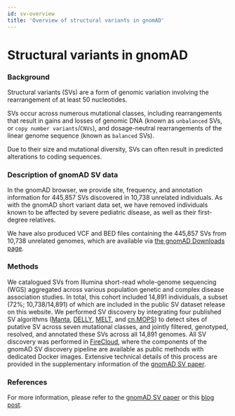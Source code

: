 ```yaml
---
id: sv-overview
title: 'Overview of structural variants in gnomAD'
---
```


# Structural variants in gnomAD

### Background

Structural variants (SVs) are a form of genomic variation involving the rearrangement of at least 50 nucleotides.

SVs occur across numerous mutational classes, including rearrangements that result in gains and losses of genomic DNA (known as `unbalanced` SVs, or `copy number variants`/`CNVs`), and dosage-neutral rearrangements of the linear genome sequence (known as `balanced` SVs).

Due to their size and mutational diversity, SVs can often result in predicted alterations to coding sequences.

### Description of gnomAD SV data

In the gnomAD browser, we provide site, frequency, and annotation information for 445,857 SVs discovered in 10,738 unrelated individuals. As with the gnomAD short variant data set, we have removed individuals known to be affected by severe pediatric disease, as well as their first-degree relatives.

We have also produced VCF and BED files containing the 445,857 SVs from 10,738 unrelated genomes, which are available via [the gnomAD Downloads page](https://gnomad.broadinstitute.org/downloads).

### Methods

We catalogued SVs from Illumina short-read whole-genome sequencing (WGS) aggregated across various population genetic and complex disease association studies. In total, this cohort included 14,891 individuals, a subset (72%; 10,738/14,891) of which are included in the public SV dataset release on this website. We performed SV discovery by integrating four published SV algorithms ([Manta](https://www.ncbi.nlm.nih.gov/pubmed/26647377), [DELLY](https://www.ncbi.nlm.nih.gov/pubmed/22962449), [MELT](https://www.ncbi.nlm.nih.gov/pubmed/28855259), and [cn.MOPS](https://www.ncbi.nlm.nih.gov/pubmed/22302147)) to detect sites of putative SV across seven mutational classes, and jointly filtered, genotyped, resolved, and annotated these SVs across all 14,891 genomes. All SV discovery was performed in [FireCloud](https://software.broadinstitute.org/firecloud/), where the components of the gnomAD SV discovery pipeline are available as public methods with dedicated Docker images. Extensive technical details of this process are provided in the supplementary information of the [gnomAD SV paper](https://broad.io/gnomad_sv).

### References

For more information, please refer to the [gnomAD SV paper](https://broad.io/gnomad_sv) or this [blog post](https://gnomad.broadinstitute.org/blog/2019-03-structural-variants-in-gnomad/).

